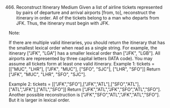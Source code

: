 466. Reconstruct Itinerary
Medium
Given a list of airline tickets represented by pairs of departure and arrival airports [from, to], reconstruct the itinerary in order. All of the tickets belong to a man who departs from JFK. Thus, the itinerary must begin with JFK.

Note:

If there are multiple valid itineraries, you should return the itinerary that has the smallest lexical order when read as a single string. For example, the itinerary ["JFK", "LGA"] has a smaller lexical order than ["JFK", "LGB"].
All airports are represented by three capital letters (IATA code).
You may assume all tickets form at least one valid itinerary.
Example 1:
tickets = [["MUC", "LHR"], ["JFK", "MUC"], ["SFO", "SJC"], ["LHR", "SFO"]]
Return ["JFK", "MUC", "LHR", "SFO", "SJC"].

Example 2:
tickets = [["JFK","SFO"],["JFK","ATL"],["SFO","ATL"],["ATL","JFK"],["ATL","SFO"]]
Return ["JFK","ATL","JFK","SFO","ATL","SFO"].
Another possible reconstruction is ["JFK","SFO","ATL","JFK","ATL","SFO"]. But it is larger in lexical order.
